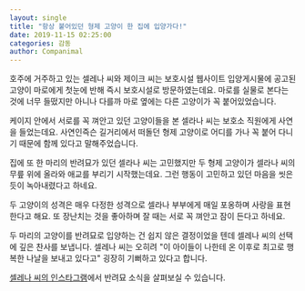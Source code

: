```yaml
---
layout: single
title: "항상 붙어있던 형제 고양이 한 집에 입양가다!"
date: 2019-11-15 02:25:00
categories: 감동
author: Companimal
---
```


호주에 거주하고 있는 셀레나 씨와 제이크 씨는 보호시설 웹사이트 입양게시물에 공고된 고양이 마로에게 첫눈에 반해 즉시 보호시설로 방문하였는데요. 마로를 실물로 본다는 것에 너무 들떴지만 아니나 다를까 마로 옆에는 다른 고양이가 꼭 붙어있었습니다.

케이지 안에서 서로를 꼭 껴안고 있던 고양이들을 본 셀라나 씨는 보호소 직원에게 사연을 들었는데요. 사연인즉슨 길거리에서 떠돌던 형제 고양이로 어디를 가나 꼭 붙어 다니기 때문에 함께 있다고 말해주었습니다.

집에 또 한 마리의 반려묘가 있던 셀라나 씨는 고민했지만 두 형제 고양이가 셀라나 씨의 무릎 위에 올라와 애교를 부리기 시작했는데요. 그런 행동이 고민하고 있던 마음을 씻은 듯이 녹아내렸다고 하네요.

두 고양이의 성격은 매우 다정한 성격으로 셀라나 부부에게 매일 포옹하며 사랑을 표현한다고 해요. 또 장난치는 것을 좋아하며 잘 때는 서로 꼭 껴안고 잠이 든다고 하네요.

두 마리의 고양이를 반려묘로 입양하는 건 쉽지 않은 결정이었을 텐데 셀레나 씨의 선택에 깊은 찬사를 보냅니다. 셀레나 씨는 오히려 "이 아이들이 나한테 온 이후로 최고로 행복한 나날을 보내고 있다고" 굉장히 기뻐하고 있다고 합니다.

[셀레나 씨의 인스타그램](https://www.instagram.com/gracieserena/)에서 반려묘 소식을 살펴보실 수 있습니다.
